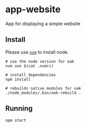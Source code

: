 # app-website

App for displaying a simple website

## Install

Please use [`nvm`](https://github.com/creationix/nvm#install-script) to install node.

```
# use the node version for oak
nvm use $(cat .nvmrc)

# install dependencies
npm install

# rebuilds native modules for oak
./node_modules/.bin/oak-rebuild .
```

## Running

```
npm start
```
